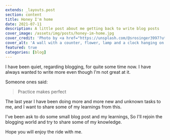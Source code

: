 ```yaml
---
extends: _layouts.post
section: content
title: Honey I'm home
date: 2021-07-11
description: A little post about me getting back to write blog posts
cover_image: /assets/img/posts/honey-im-home.jpg
cover_credit: 'Photo by <a href="https://unsplash.com/@srosinger3997?utm_source=unsplash&utm_medium=referral&utm_content=creditCopyText">Samantha Gades</a> on <a href="https://unsplash.com/s/photos/honey-i%27m-home?utm_source=unsplash&utm_medium=referral&utm_content=creditCopyText">Unsplash</a>'
cover_alt: 'A wall with a counter, flower, lamp and a clock hanging on the wall'
featured: true
categories: [blog]
---
```


I have been quiet, regarding blogging, for quite some time now. I have always wanted to write more even though I'm not great at it.

Someone ones said:

> Practice makes perfect

The last year I have been doing more and more new and unknown tasks to me, and I want to share some of my learnings from this.
  
I've been ask to do some small blog post and my learnings, So I'll rejoin the blogging world and try to share some of my knowledge. 

Hope you will enjoy the ride with me.


